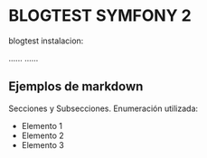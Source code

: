 BLOGTEST SYMFONY 2
==========
 
blogtest instalacion:
 
......
...... 
 
Ejemplos de markdown
--------------------
 
Secciones y Subsecciones. Enumeración utilizada:
+ Elemento 1
+ Elemento 2
+ Elemento 3
